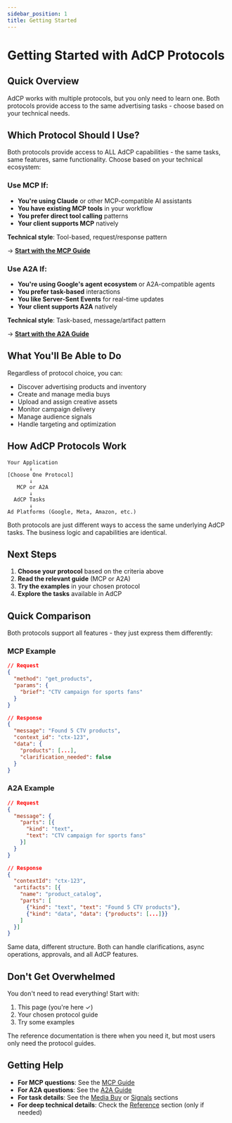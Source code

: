 ```yaml
---
sidebar_position: 1
title: Getting Started
---
```


# Getting Started with AdCP Protocols

## Quick Overview

AdCP works with multiple protocols, but you only need to learn one. Both protocols provide access to the same advertising tasks - choose based on your technical needs.

## Which Protocol Should I Use?

Both protocols provide access to ALL AdCP capabilities - the same tasks, same features, same functionality. Choose based on your technical ecosystem:

### Use MCP If:
- **You're using Claude** or other MCP-compatible AI assistants
- **You have existing MCP tools** in your workflow
- **You prefer direct tool calling** patterns
- **Your client supports MCP** natively

**Technical style**: Tool-based, request/response pattern

→ [**Start with the MCP Guide**](./mcp-guide.md)

### Use A2A If:
- **You're using Google's agent ecosystem** or A2A-compatible agents
- **You prefer task-based** interactions
- **You like Server-Sent Events** for real-time updates
- **Your client supports A2A** natively

**Technical style**: Task-based, message/artifact pattern

→ [**Start with the A2A Guide**](./a2a-guide.md)

## What You'll Be Able to Do

Regardless of protocol choice, you can:
- Discover advertising products and inventory
- Create and manage media buys
- Upload and assign creative assets
- Monitor campaign delivery
- Manage audience signals
- Handle targeting and optimization

## How AdCP Protocols Work

```
Your Application
       ↓
[Choose One Protocol]
       ↓
   MCP or A2A
       ↓
  AdCP Tasks
       ↓
Ad Platforms (Google, Meta, Amazon, etc.)
```

Both protocols are just different ways to access the same underlying AdCP tasks. The business logic and capabilities are identical.

## Next Steps

1. **Choose your protocol** based on the criteria above
2. **Read the relevant guide** (MCP or A2A)
3. **Try the examples** in your chosen protocol
4. **Explore the tasks** available in AdCP

## Quick Comparison

Both protocols support all features - they just express them differently:

### MCP Example
```json
// Request
{
  "method": "get_products",
  "params": {
    "brief": "CTV campaign for sports fans"
  }
}

// Response  
{
  "message": "Found 5 CTV products",
  "context_id": "ctx-123",
  "data": {
    "products": [...],
    "clarification_needed": false
  }
}
```

### A2A Example
```json
// Request
{
  "message": {
    "parts": [{
      "kind": "text",
      "text": "CTV campaign for sports fans"
    }]
  }
}

// Response
{
  "contextId": "ctx-123",
  "artifacts": [{
    "name": "product_catalog",
    "parts": [
      {"kind": "text", "text": "Found 5 CTV products"},
      {"kind": "data", "data": {"products": [...]}}
    ]
  }]
}
```

Same data, different structure. Both can handle clarifications, async operations, approvals, and all AdCP features.

## Don't Get Overwhelmed

You don't need to read everything! Start with:
1. This page (you're here ✓)
2. Your chosen protocol guide
3. Try some examples

The reference documentation is there when you need it, but most users only need the protocol guides.

## Getting Help

- **For MCP questions**: See the [MCP Guide](./mcp-guide.md)
- **For A2A questions**: See the [A2A Guide](./a2a-guide.md)
- **For task details**: See the [Media Buy](../media-buy/index.md) or [Signals](../signals/overview.md) sections
- **For deep technical details**: Check the [Reference](#) section (only if needed)